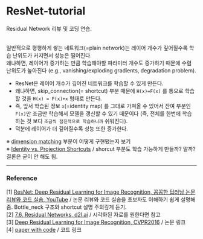 # ResNet-tutorial
Residual Network 리뷰 및 코딩 연습. <br/><br/>

일반적으로 평평하게 쌓는 네트워크(=plain network)는 레이어 개수가 깊어질수록 학습 난위도가 커지면서 성능은 떨어진다. <br/>
왜냐하면, 레이어가 증가하는 만큼 학습해야할 파라미터 개수도 증가하기 때문에 수렴 난위도가 높아진다 (e.g., vanishing/exploding gradients, degradation problem). 

* ResNet은 레이어 개수가 깊어진 네트워크를 학습할 수 있게 만든다. 
* 왜냐하면, skip_connection(= shortcut) 부분 때문에 ```H(x)=F(x)``` 를 통으로 학습할 것을 ```H(x) = F(x)+x``` 형태로 만든다. 
* 즉, 앞서 학습된 정보 ```x```(=identity map) 를 그대로 가져올 수 있어서 잔여 부분인 ```F(x)```만 조금만 학습해서 모델을 갱신할 수 있기 때문이다 (즉, 전체를 한번에 학습하는 것 보다 ```조금씩 점진적으로 학습하니까``` 쉬워진다). 
* 덕분에 레이어가 더 깊어질수록 성능 또한 증가한다. 


※ [dimension matching](https://youtu.be/671BsKl8d0E?t=1628) 부분이 어떻게 구현됐는지 보기 <br/>
※ [Identity vs. Projection Shortcuts](https://youtu.be/671BsKl8d0E?t=2032) / shorcut 부분도 학습 가능하게 만들까? 말까? 결론은 굳이 안 해도 됨.


***
### Reference 
[1] [ResNet: Deep Residual Learning for Image Recognition, 꼼꼼한 딥러닝 논문 리뷰와 코드 실습, YouTube](https://youtu.be/671BsKl8d0E) / 논문 리뷰와 코드 실습을 초보자도 이해하기 쉽게 설명해줌. Bottle_neck 구조와 shortcut 설명 주의깊게 듣기.  <br/>
[2] [7.6. Residual Networks, d2l.ai](https://d2l.ai/chapter_convolutional-modern/resnet.html) / 시각화된 자료를 원한다면 참고 <br/>
[3] [Deep Residual Learning for Image Recognition, CVPR2016](https://openaccess.thecvf.com/content_cvpr_2016/html/He_Deep_Residual_Learning_CVPR_2016_paper.html) / 논문 링크 <br/>
[4] [paper with code](https://paperswithcode.com/paper/deep-residual-learning-for-image-recognition) / 코드 링크 

